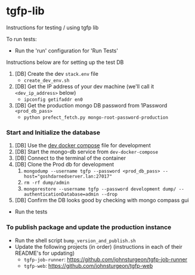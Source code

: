 # tgfp-lib

Instructions for testing / using tgfp lib

To run tests:
* Run the 'run' configuration for 'Run Tests'

Instructions below are for setting up the test DB

1. [DB] Create the dev `stack.env` file
   - `create_dev_env.sh`
2. [DB] Get the IP address of your dev machine (we'll call it `<dev_ip_address>` below)
   - `ipconfig getifaddr en0`
3. [DB] Get the production mongo DB password from 1Password `<prod_db_pass>`
   - `python prefect_fetch.py mongo-root-password-production`

### Start and Initialize the database

1. [DB] Use the [dev docker compose](dev-docker-compose.yaml) file for development
2. [DB] Start the mongo-db service from `dev-docker-compose`
3. [DB] Connect to the terminal of the container
4. [DB] Clone the Prod db for development
   1. `mongodump --username tgfp --password <prod_db_pass> --host="goshdarnedserver.lan:27017"`
   2. `rm -rf dump/admin`
   3. `mongorestore --username tgfp --password development dump/ --authenticationDatabase=admin --drop`
5. [DB] Confirm the DB looks good by checking with mongo compass gui

* Run the tests

### To publish package and update the production instance
* Run the shell script `bump_version_and_publish.sh`
* Update the following projects (in order) (instructions in each of their README's for updating)
  * `tgfp-job-runner`: https://github.com/johnsturgeon/tgfp-job-runner
  * `tgfp-web`: https://github.com/johnsturgeon/tgfp-web
